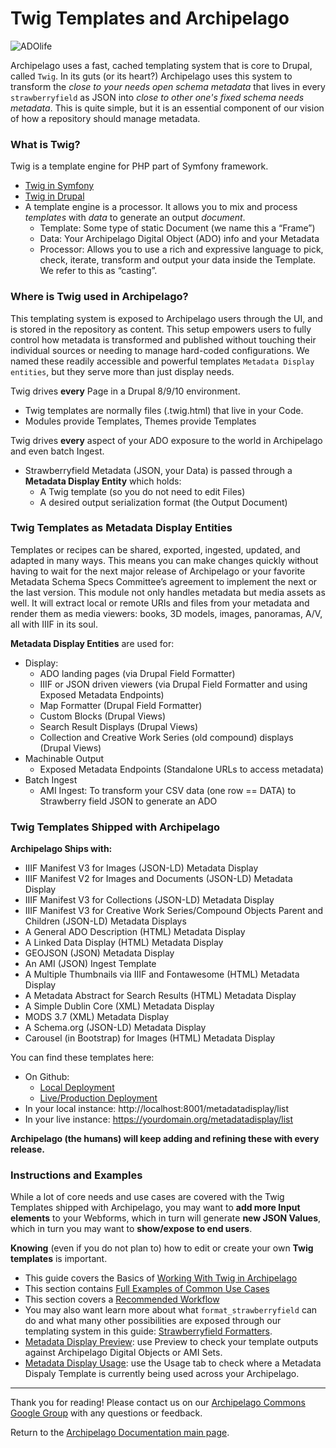 # Twig Templates and Archipelago

![ADOlife](images/jsonupcaststar.png)

Archipelago uses a fast, cached templating system that is core to Drupal, called `Twig`. In its guts (or its heart?) Archipelago uses this system to transform the _close to your needs open schema metadata_ that lives in every `strawberryfield` as JSON into _close to other one's fixed schema needs metadata_. This is quite simple, but it is an essential component of our vision of how a repository should manage metadata.

### What is Twig?

Twig is a template engine for PHP part of Symfony framework.

- [Twig in Symfony](https://twig.symfony.com)
- [Twig in Drupal](https://www.drupal.org/docs/theming-drupal/twig-in-drupal)
- A template engine is a processor. It allows you to mix and process _templates_ with _data_ to generate an output _document_.
    - Template: Some type of static Document (we name this a “Frame”)
    - Data: Your Archipelago Digital Object (ADO) info and your Metadata
    - Processor: Allows you to use a rich and expressive language to pick, check, iterate, transform and output your data inside the Template. We refer to this as “casting”.
		
### Where is Twig used in Archipelago?

This templating system is exposed to Archipelago users through the UI, and is stored in the repository as content. This setup empowers users to fully control how metadata is transformed and published without touching their individual sources or needing to manage hard-coded configurations. We named these readily accessible and powerful templates `Metadata Display entities`, but they serve more than just display needs.

Twig drives **every** Page in a Drupal 8/9/10 environment.

- Twig templates are normally files (.twig.html) that live in your Code.
- Modules provide Templates, Themes provide Templates

Twig drives **every** aspect of your ADO exposure to the world in Archipelago and even batch Ingest.

- Strawberryfield Metadata (JSON, your Data) is passed through a **Metadata Display Entity** which holds:
    - A Twig template (so you do not need to edit Files)
    - A desired output serialization format (the Output Document)

### Twig Templates as Metadata Display Entities

Templates or recipes can be shared, exported, ingested, updated, and adapted in many ways. This means you can make changes quickly without having to wait for the next major release of Archipelago or your favorite Metadata Schema Specs Committee’s agreement to implement the next or the last version. This module not only handles metadata but media assets as well. It will extract local or remote URIs and files from your metadata and render them as media viewers: books, 3D models, images, panoramas, A/V, all with IIIF in its soul.

**Metadata Display Entities** are used for:

- Display:
    - ADO landing pages (via Drupal Field Formatter)
    - IIIF or JSON driven viewers (via Drupal Field Formatter and using Exposed Metadata Endpoints)
    - Map Formatter (Drupal Field Formatter)
    - Custom Blocks (Drupal Views)
    - Search Result Displays (Drupal Views)
    - Collection and Creative Work Series (old compound) displays (Drupal Views)
- Machinable Output
    - Exposed Metadata Endpoints (Standalone URLs to access metadata)
- Batch Ingest
    - AMI Ingest: To transform your CSV data (one row == DATA) to Strawberry field JSON to generate an ADO

### Twig Templates Shipped with Archipelago

**Archipelago Ships with:**

- IIIF Manifest V3 for Images (JSON-LD) Metadata Display
- IIIF Manifest V2 for Images and Documents (JSON-LD) Metadata Display
- IIIF Manifest V3 for Collections (JSON-LD) Metadata Display
- IIIF Manifest V3 for Creative Work Series/Compound Objects Parent and Children (JSON-LD) Metadata Displays
- A General ADO Description (HTML) Metadata Display
- A Linked Data Display (HTML) Metadata Display
- GEOJSON (JSON) Metadata Display
- An AMI (JSON) Ingest Template
- A Multiple Thumbnails via IIIF and Fontawesome (HTML) Metadata Display
- A Metadata Abstract for Search Results (HTML) Metadata Display
- A Simple Dublin Core (XML) Metadata Display
- MODS 3.7 (XML) Metadata Display
- A Schema.org (JSON-LD) Metadata Display
- Carousel (in Bootstrap) for Images (HTML) Metadata Display 

You can find these templates here:

- On Github:
    - [Local Deployment](https://github.com/esmero/archipelago-deployment/tree/1.0.0/d8content/metadatadisplays)
    - [Live/Production Deployment](https://github.com/esmero/archipelago-deployment-live/tree/1.0.0/drupal/d8content/metadatadisplays)
- In your local instance: http://localhost:8001/metadatadisplay/list
- In your live instance: https://yourdomain.org/metadatadisplay/list

**Archipelago (the humans) will keep adding and refining these with every release.**

### Instructions and Examples

While a lot of core needs and use cases are covered with the Twig Templates shipped with Archipelago, you may want to **add more Input elements** to your Webforms, which in turn will generate **new JSON Values**, which in turn you may want to **show/expose to end users**.

**Knowing** (even if you do not plan to) how to edit or create your own **Twig templates** is important.

- This guide covers the Basics of [Working With Twig in Archipelago](workingtwigs.md)
- This section contains [Full Examples of Common Use Cases](workingtwigs.md#full-examples-for-common-uses-cases)
- This section covers a [Recommended Workflow](workingtwigs.md#a-recommended-workflow)
- You may also want learn more about what `format_strawberryfield` can do and what many other possibilities are exposed through our templating system in this guide: [Strawberryfield Formatters](strawberryfield-formatters.md).
- [Metadata Display Preview](metadata_display_preview.md): use Preview to check your template outputs against Archipelago Digital Objects or AMI Sets.
- [Metadata Display Usage](metadata_display_usage.md): use the Usage tab to check where a Metadata Dispaly Template is currently being used across your Archipelago.

___

Thank you for reading! Please contact us on our [Archipelago Commons Google Group](https://groups.google.com/forum/#!forum/archipelago-commons) with any questions or feedback.

Return to the [Archipelago Documentation main page](index.md).
